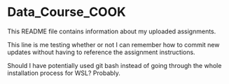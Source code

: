# Data_Course_COOK
This README file contains information about my uploaded assignments. 

This line is me testing whether or not I can remember how to commit new updates without having to reference the assignment instructions. 

Should I have potentially used git bash instead of going through the whole installation process for WSL? Probably. 
